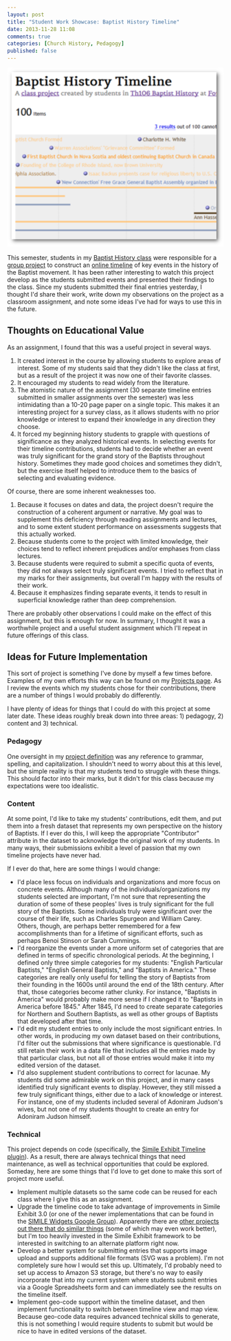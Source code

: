 ```yaml
---
layout: post
title: "Student Work Showcase: Baptist History Timeline"
date: 2013-11-28 11:08
comments: true
categories: [Church History, Pedagogy]
published: false
---
```


[![Baptist History Timeline project](/images/2013/11/timeline.png)][timeline]

This semester, students in my [Baptist History class][th106] were responsible for a [group project][project] to construct an [online timeline][timeline] of key events in the history of the Baptist movement. It has been rather interesting to watch this project develop as the students submitted events and presented their findings to the class. Since my students submitted their final entries yesterday, I thought I'd share their work, write down my observations on the project as a classroom assignment, and note some ideas I've had for ways to use this in the future.

<!-- more -->

## Thoughts on Educational Value

As an assignment, I found that this was a useful project in several ways.

1. It created interest in the course by allowing students to explore areas of interest. Some of my students said that they didn't like the class at first, but as a result of the project it was now one of their favorite classes.
2. It encouraged my students to read widely from the literature.
3. The atomistic nature of the assignment (30 separate timeline entries submitted in smaller assignments over the semester) was less intimidating than a 10-20 page paper on a single topic. This makes it an interesting project for a survey class, as it allows students with no prior knowledge or interest to expand their knowledge in any direction they choose.
4. It forced my beginning history students to grapple with questions of significance as they analyzed historical events. In selecting events for their timeline contributions, students had to decide whether an event was truly significant for the grand story of the Baptists throughout history. Sometimes they made good choices and sometimes they didn't, but the exercise itself helped to introduce them to the basics of selecting and evaluating evidence.

Of course, there are some inherent weaknesses too.

1. Because it focuses on dates and data, the project doesn't require the construction of a coherent argument or narrative. My goal was to supplement this deficiency through reading assignments and lectures, and to some extent student performance on assessments suggests that this actually worked.
2. Because students come to the project with limited knowledge, their choices tend to reflect inherent prejudices and/or emphases from class lectures.
3. Because students were required to submit a specific quota of events, they did not always select truly significant events. I tried to reflect that in my marks for their assignments, but overall I'm happy with the results of their work.
4. Because it emphasizes finding separate events, it tends to result in superficial knowledge rather than deep comprehension.

There are probably other observations I could make on the effect of this assignment, but this is enough for now. In summary, I thought it was a worthwhile project and a useful student assignment which I'll repeat in future offerings of this class.

## Ideas for Future Implementation

This sort of project is something I've done by myself a few times before. Examples of my own efforts this way can be found on my [Projects page](/projects/). As I review the events which my students chose for their contributions, there are a number of things I would probably do differently.

I have plenty of ideas for things that I could do with this project at some later date. These ideas roughly break down into three areas: 1) pedagogy, 2) content and 3) technical.

### Pedagogy

One oversight in my [project definition][project] was any reference to grammar, spelling, and capitalization. I shouldn't need to worry about this at this level, but the simple reality is that my students tend to struggle with these things. This should factor into their marks, but it didn't for this class because my expectations were too idealistic.

### Content

At some point, I'd like to take my students' contributions, edit them, and put them into a fresh dataset that represents my own perspective on the history of Baptists. If I ever do this, I will keep the appropriate "Contributor" attribute in the dataset to acknowledge the original work of my students. In many ways, their submissions exhibit a level of passion that my own timeline projects have never had.

If I ever do that, here are some things I would change:

* I'd place less focus on individuals and organizations and more focus on concrete events. Although many of the individuals/organizations my students selected are important, I'm not sure that representing the duration of some of these peoples' lives is truly significant for the full story of the Baptists. Some individuals truly were significant over the course of their life, such as Charles Spurgeon and William Carey. Others, though, are perhaps better remembered for a few accomplishments than for a lifetime of significant efforts, such as perhaps Benoi Stinson or Sarah Cummings.
* I'd reorganize the events under a more uniform set of categories that are defined in terms of specific chronological periods. At the beginning, I defined only three simple categories for my students: "English Particular Baptists," "English General Baptists," and "Baptists in America." These categories are really only useful for telling the story of Baptists from their founding in the 1600s until around the end of the 18th century. After that, those categories become rather clunky. For instance, "Baptists in America" would probably make more sense if I changed it to "Baptists in America before 1845." After 1845, I'd need to create separate categories for Northern and Southern Baptists, as well as other groups of Baptists that developed after that time.
* I'd edit my student entries to only include the most significant entries. In other words, in producing my own dataset based on their contributions, I'd filter out the submissions that where significance is questionable. I'd still retain their work in a data file that includes all the entries made by that particular class, but not all of those entries would make it into my edited version of the dataset.
* I'd also supplement student contributions to correct for lacunae. My students did some admirable work on this project, and in many cases identified truly significant events to display. However, they still missed a few truly significant things, either due to a lack of knowledge or interest. For instance, one of my students included several of Adoniram Judson's wives, but not one of my students thought to create an entry for Adoniram Judson himself.

### Technical

This project depends on code (specifically, the [Simile Exhibit Timeline plugin][simile]). As a result, there are always technical things that need maintenance, as well as technical opportunities that could be explored. Someday, here are some things that I'd love to get done to make this sort of project more useful.

* Implement multiple datasets so the same code can be reused for each class where I give this as an assignment.
* Upgrade the timeline code to take advantage of improvements in Simile Exhibit 3.0 (or one of the newer implementations that can be found in the [SIMILE Widgets Google Group][google-group]). Apparently there are [other projects out there that do similar things][alternatives] (some of which may even work better), but I'm too heavily invested in the Simile Exhibit framework to be interested in switching to an alternate platform right now.
* Develop a better system for submitting entries that supports image upload and supports additional file formats (SVG was a problem). I'm not completely sure how I would set this up. Ultimately, I'd probably need to set up access to Amazon S3 storage, but there's no way to easily incorporate that into my current system where students submit entries via a Google Spreadsheets form and can immediately see the results on the timeline itself.
* Implement geo-code support within the timeline dataset, and then implement functionality to switch between timeline view and map view. Because geo-code data requires advanced technical skills to generate, this is not something I would require students to submit but would be nice to have in edited versions of the dataset.



[th106]: http://blogs.duncanjohnson.ca/th106-2013/
[timeline]: http://duncanjohnson.ca/Baptist-History/
[project]: http://blogs.duncanjohnson.ca/th106-2013/project/
[google-group]: https://groups.google.com/forum/#!forum/simile-widgets
[alternatives]: http://stackoverflow.com/questions/4700419/alternative-to-simile-timeline-for-timeline-visualization
[simile]: http://simile-widgets.org/